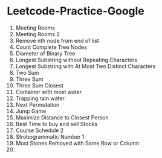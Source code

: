 # Leetcode-Practice-Google

1. Meeting Rooms 
2. Meeting Rooms 2
3. Remove nth node from end of list 
4. Count Complete Tree Nodes 
5. Diameter of Binary Tree  
6. Longest Substring without Repeating Characters 
7. Longest Substring with At Most Two Distinct Characters
8. Two Sum
9. Three Sum
10. Three Sum Closest
11. Container with most water
12. Trapping rain water
13. Next Permutation
14. Jump Game
15. Maximize Distance to Closest Person
16. Best Time to buy and sell Stocks
17. Course Schedule 2 
18. Strobogrammatic Number 1 
19. Most Stones Removed with Same Row or Column
20. 


